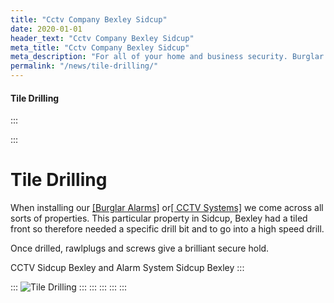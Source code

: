 ```yaml
---
title: "Cctv Company Bexley Sidcup"
date: 2020-01-01
header_text: "Cctv Company Bexley Sidcup"
meta_title: "Cctv Company Bexley Sidcup"
meta_description: "For all of your home and business security. Burglar Alarm Servicing, Burglar Alarm Installation, Alarm Battery and CCTV Sidcup. Call 020 8302 4065 or email us."
permalink: "/news/tile-drilling/"
---
```


#### Tile Drilling

:::

::: 
# Tile Drilling

When installing our [[Burglar Alarms]](../categories/burglar-alarms.php.html) or[[ CCTV Systems]](../categories/cctv.php.html) we come across all sorts of properties. This particular property in Sidcup, Bexley had a tiled front so therefore needed a specific drill bit and to go into a high speed drill.

Once drilled, rawlplugs and screws give a brilliant secure hold.

CCTV Sidcup Bexley and Alarm System Sidcup Bexley
:::

::: 
![Tile Drilling](https://res.cloudinary.com/kbs/image/upload/gu7vbqulngp8urrnu9zm.jpg)
:::
:::
:::
:::
:::